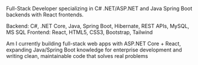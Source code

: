  Full-Stack Developer specializing in C# .NET/ASP.NET and Java Spring Boot backends with React frontends.

Backend: C#, .NET Core, Java, Spring Boot, Hibernate, REST APIs, MySQL, MS SQL
Frontend: React, HTML5, CSS3, Bootstrap, Tailwind

Am I currently building full-stack web apps with ASP.NET Core + React,
expanding Java/Spring Boot knowledge for enterprise development and
writing clean, maintainable code that solves real problems
